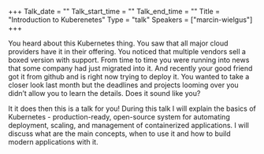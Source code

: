 +++ Talk_date = "" Talk_start_time = "" Talk_end_time = "" Title = "Introduction to Kuberenetes" Type = "talk" Speakers = ["marcin-wielgus"] +++


You heard about this Kubernetes thing. You saw that all major cloud providers have it in their offering. You noticed that multiple vendors sell a boxed version with support. From time to time you were running into news that some company had just migrated into it. And recently your good friend got it from github and is right now trying to deploy it. You wanted to take a closer look last month but the deadlines and projects looming over you didn’t allow you to learn the details. Does it sound like you?

It it does then this is a talk for you! During this talk I will explain the basics of Kubernetes - production-ready, open-source system for automating deployment, scaling, and management of containerized applications. I will discuss what are the main concepts, when to use it and how to build modern applications with it.
